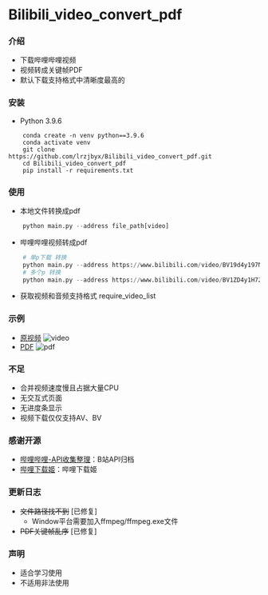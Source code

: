 # Bilibili_video_convert_pdf

### 介绍
* 下载哔哩哔哩视频
* 视频转成关键帧PDF
* 默认下载支持格式中清晰度最高的
### 安装
* Python 3.9.6
```shell
    conda create -n venv python==3.9.6
    conda activate venv
    git clone https://github.com/lrzjbyx/Bilibili_video_convert_pdf.git
    cd Bilibili_video_convert_pdf
    pip install -r requirements.txt
```
### 使用
* 本地文件转换成pdf
```python
    python main.py --address file_path[video]
```
* 哔哩哔哩视频转成pdf
```python
    # 单p下载 转换
    python main.py --address https://www.bilibili.com/video/BV19d4y197NK
    # 多个p 转换
    python main.py --address https://www.bilibili.com/video/BV1ZD4y1H72X
```
* 获取视频和音频支持格式 require_video_list

### 示例
* [原视频](https://www.bilibili.com/video/BV19d4y197NK?spm_id_from=333.851.header_right.history_list.click&vd_source=c60a8cff7283d8fe87cf05ce442b3759)
![video](resource/video.jpg)
* [PDF](https://github.com/lrzjbyx/Bilibili_video_convert_pdf/resource/sample.pdf)
![pdf](resource/pdf.jpg)
### 不足
* 合并视频速度慢且占据大量CPU
* 无交互式页面
* 无进度条显示
* 视频下载仅仅支持AV、BV

### 感谢开源
* [哔哩哔哩-API收集整理](https://github.com/SocialSisterYi/bilibili-API-collect)：B站API归档
* [哔哩下载姬](https://github.com/leiurayer/downkyi)：哔哩下载姬

### 更新日志
* ~~文件路径找不到~~ [已修复]  
  * Window平台需要加入ffmpeg/ffmpeg.exe文件
* ~~PDF关键帧乱序~~ [已修复]    

### 声明
* 适合学习使用
* 不适用非法使用

